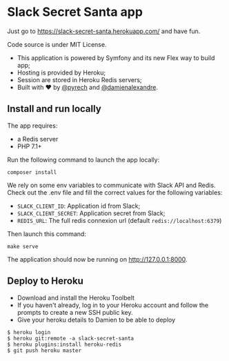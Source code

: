 # Slack Secret Santa app

Just go to https://slack-secret-santa.herokuapp.com/ and have fun.

Code source is under MIT License.

- This application is powered by Symfony and its new Flex way to build app;
- Hosting is provided by Heroku;
- Session are stored in Heroku Redis servers;
- Built with ♥ by [@pyrech](https://github.com/pyrech) and [@damienalexandre](https://github.com/damienalexandre).

## Install and run locally

The app requires:

- a Redis server
- PHP 7.1+

Run the following command to launch the app locally:

`composer install`

We rely on some env variables to communicate with Slack API and Redis.
Check out the .env file and fill the correct values for the following variables:

- `SLACK_CLIENT_ID`: Application id from Slack;
- `SLACK_CLIENT_SECRET`: Application secret from Slack;
- `REDIS_URL`: The full redis connexion url (default `redis://localhost:6379`)

Then launch this command:

`make serve`

The application should now be running on http://127.0.0.1:8000.

## Deploy to Heroku

- Download and install the Heroku Toolbelt 
- If you haven't already, log in to your Heroku account and follow the prompts to create a new SSH public key.
- Give your heroku details to Damien to be able to deploy

```
$ heroku login
$ heroku git:remote -a slack-secret-santa
$ heroku plugins:install heroku-redis
$ git push heroku master
```
